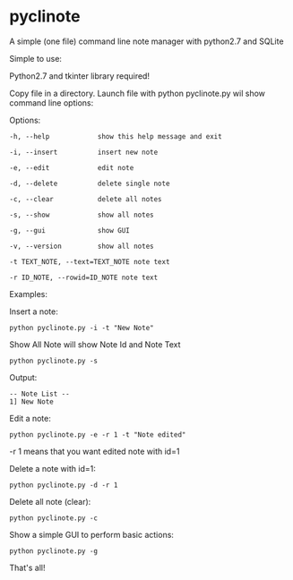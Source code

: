 # pyclinote
A simple (one file) command line note manager with python2.7 and SQLite

Simple to use:

Python2.7 and tkinter library required!

Copy file in a directory.
Launch file with python pyclinote.py wil show command line options:

Options:

    -h, --help            show this help message and exit
  
    -i, --insert          insert new note
  
    -e, --edit            edit note
  
    -d, --delete          delete single note
  
    -c, --clear           delete all notes
  
    -s, --show            show all notes
  
    -g, --gui             show GUI
  
    -v, --version         show all notes
  
    -t TEXT_NOTE, --text=TEXT_NOTE note text
  
    -r ID_NOTE, --rowid=ID_NOTE note text
  

Examples:

Insert a note:

    python pyclinote.py -i -t "New Note"
 
 
Show All Note will show Note Id and Note Text

    python pyclinote.py -s
 
Output:

    -- Note List -- 
    1] New Note

Edit a note:

    python pyclinote.py -e -r 1 -t "Note edited"
    
-r 1 means that you want edited note with id=1

Delete a note with id=1:

    python pyclinote.py -d -r 1

Delete all note (clear):

    python pyclinote.py -c


Show a simple GUI to perform basic actions:

    python pyclinote.py -g
    

That's all!



